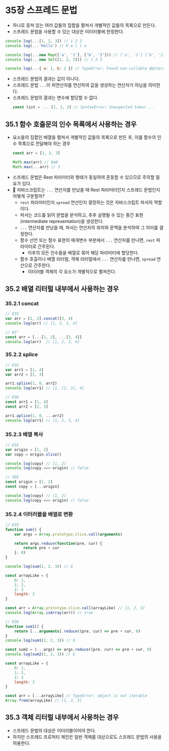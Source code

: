 # 35장 스프레드 문법

- 하나로 뭉쳐 있는 여러 값들의 집합을 펼쳐서 개별적인 값들의 목록으로 만든다.
- 스프레드 문법을 사용할 수 있는 대상은 이터러블에 한정한다.

```jsx
console.log(...[1, 2, 3]) // 1 2 3
console.log(...'Hello') // H e l l o

console.log(...new Map(['a', '1'], ['b', '2'])) // ['a', '1'] ['b', '2']
console.log(...new Set([1, 2, 3])) // 1 2 3

console.log(...{ a: 1, b: 2 }) // TypeError: Found non-callable @@iterator
```

- 스프레드 문법의 결과는 값이 아니다.
- 스프레드 문법 `...`이 피연산자를 연산하여 값을 생성하는 연산자가 아님을 의미한다.
- 스프레드 문법의 결과는 변수에 할당할 수 없다.
  ```jsx
  const list = ... [1, 2, 3] // SyntaxError: Unexpected token ...
  ```

## 35.1 함수 호출문의 인수 목록에서 사용하는 경우

- 요소들의 집합인 배열을 펼쳐서 개별적인 값들의 목록으로 만든 후, 이를 함수의 인수 목록으로 전달해야 하는 경우
  ```jsx
  const arr = [1, 2, 3]

  Math.max(arr) // NaN
  Math.max(...arr) // 3
  ```
- 스프레드 문법은 Rest 파라미터와 형태가 동일하여 혼동할 수 있으므로 주의할 필요가 있다.
- 🤔 자바스크립트는 `...` 연산자를 만났을 때 Rest 파라미터인지 스프레드 문법인지 어떻게 구분할까?
  - `rest` 파라미터인지 `spread` 연산인지 결정하는 것은 자바스크립트 파서의 역할이다.
  - 파서는 코드를 읽어 문법을 분석하고, 추후 실행될 수 있는 중간 표현(intermediate representation)을 생성한다.
  - `...` 연산자를 만났을 때, 파서는 연산자의 위치와 문맥을 분석하여 그 의미를 결정한다.
  - 함수 선언 또는 함수 표현의 매개변수 부분에서 `...` 연산자를 만나면, `rest` 파라미터로 간주된다.
    - 이후의 모든 인수들을 배열로 묶어 해당 파라미터에 할당한다.
  - 함수 호출이나 배열 리터럴, 객체 리터럴에서 `...` 연산자를 만나면, `spread` 연산으로 간주한다.
    - 이터러블 객체의 각 요소가 개별적으로 펼쳐진다.

## 35.2 배열 리터럴 내부에서 사용하는 경우

### 35.2.1 concat

```jsx
// ES5
var arr = [1, 2].concat([3, 4)
console.log(arr) // [1, 2, 3, 4]

// ES^
const arr = [...[1, 2], ...[3, 4]]
console.log(arr)  // [1, 2, 3, 4]
```

### 35.2.2 splice

```jsx
// ES5
var arr1 = [1, 4]
var arr2 = [2, 3]

arr1.splice(1, 0, arr2)
console.log(arr1) // [1, [2, 3], 4]

// ES6
const arr1 = [1, 4]
const arr2 = [2, 3]

arr1.aplice(1, 0, ...arr2)
console.log(arr1) // [1, 2, 3, 4]
```

### 35.2.3 배열 복사

```jsx
// ES5
var origin = [1, 2]
var copy = origin.slice()

console.log(copy) // [1, 2]
console.log(copy === origin) // false

// SE6
const origin = [1, 2]
const copy = [...origin]

console.log(copy) // [1, 2]
console.log(copy === origin) // false
```

### 35.2.4 이터러블을 배열로 변환

```jsx
// ES5
function sum() {
	var args = Array.prototype.slice.call(arguments)

	return args.reduce(function(pre, cur) {
		return pre + cur
	}, 0)
}

console.log(sum(1, 2, 3)) // 6

const arrayLike = {
	0: 1,
	1: 2,
	2: 3
	length: 3
}

const arr = Array.prototype.slice.call(arrayLike) // [1, 2, 3]
console.log(Array.isArray(arr)) // true

// ES6
function sum1() {
	return [...arguments].reduce((pre, cur) => pre + cur, 0)
}
console.log(sum1(1, 2, 3)) // 6

const sum2 = (...args) => args.reduce((pre, cur) => pre + cur, 0)
console.log(sum2(1, 2, 3)) // 6

const arrayLike = {
	0: 1,
	1: 2,
	2: 3
	length: 3
}

const arr = [...arrayLike] // TypeError: object is not iterable
Array.from(arrayLike) // [1, 2, 3]
```

## 35.3 객체 리터럴 내부에서 사용하는 경우

- 스프레드 문법의 대상은 이터러블이어야 한다.
- 하지만 스프레드 프로퍼티 제안은 일반 객체를 대상으로도 스프레드 문법의 사용을 허용한다.
